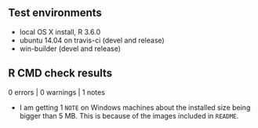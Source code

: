 ## Test environments
* local OS X install, R 3.6.0
* ubuntu 14.04 on travis-ci (devel and release)
* win-builder (devel and release)

## R CMD check results

0 errors | 0 warnings | 1 notes

  - I am getting 1 `NOTE` on Windows machines about the installed size being
    bigger than 5 MB. This is because of the images included in `README`.
